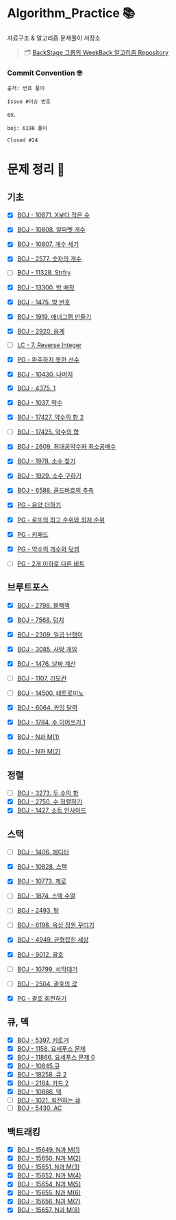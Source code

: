 # Algorithm_Practice 📚
자료구조 & 알고리즘 문제풀이 저장소

> 🗂 [BackStage 그룹의 WeekBack 알고리즘 Repository](https://github.com/back-stage/WeekBack-Algorithm)

### Commit Convention 🤓
```
출처: 번호 풀이

Issue #이슈 번호
```

ex.
```
boj: 6198 풀이

Closed #24
```

# 문제 정리 📑
## 기초
- [x] [BOJ - 10871. X보다 작은 수](https://github.com/suhyunsim/Algorithm_Practice/issues/1)
- [x] [BOJ - 10808. 알파벳 개수](https://github.com/suhyunsim/Algorithm_Practice/issues/2)
- [x] [BOJ - 10807. 개수 세기](https://github.com/suhyunsim/Algorithm_Practice/issues/3)
- [x] [BOJ - 2577. 숫자의 개수](https://github.com/suhyunsim/Algorithm_Practice/issues/4)
- [ ] [BOJ - 11328. Strfry](https://github.com/suhyunsim/Algorithm_Practice/issues/5)
- [x] [BOJ - 13300. 방 배정](https://github.com/suhyunsim/Algorithm_Practice/issues/6)
- [x] [BOJ - 1475. 방 번호](https://github.com/suhyunsim/Algorithm_Practice/issues/7)
- [x] [BOJ - 1919. 애너그램 만들기](https://github.com/suhyunsim/Algorithm_Practice/issues/8)
- [x] [BOJ - 2920. 음계](https://github.com/suhyunsim/Algorithm_Practice/issues/10)
- [ ] [LC - 7. Reverse Integer](https://github.com/suhyunsim/Algorithm_Practice/issues/14)
- [x] [PG - 완주하지 못한 선수](https://github.com/suhyunsim/Algorithm_Practice/issues/15)
- [x] [BOJ - 10430. 나머지](https://github.com/suhyunsim/Algorithm_Practice/blob/master/src/main/java/com/poogle/BOJ/Q10430/Main.java)
- [x] [BOJ - 4375. 1](https://github.com/suhyunsim/Algorithm_Practice/issues/43)
- [x] [BOJ - 1037. 약수](https://github.com/suhyunsim/Algorithm_Practice/blob/master/src/main/java/com/poogle/BOJ/Q1037/Main.java)
- [x] [BOJ - 17427. 약수의 합 2](https://github.com/suhyunsim/Algorithm_Practice/blob/master/src/main/java/com/poogle/BOJ/Q17427/Main.java)
- [ ] [BOJ - 17425. 약수의 합](https://github.com/suhyunsim/Algorithm_Practice/issues/44)
- [x] [BOJ - 2609. 최대공약수와 최소공배수](https://github.com/suhyunsim/Algorithm_Practice/issues/45)
- [x] [BOJ - 1978. 소수 찾기](https://github.com/suhyunsim/Algorithm_Practice/blob/master/src/main/java/com/poogle/BOJ/Q1978/Main.java)
- [x] [BOJ - 1929. 소수 구하기](https://github.com/suhyunsim/Algorithm_Practice/issues/46)
- [x] [BOJ - 6588. 골드바흐의 추측](https://github.com/suhyunsim/Algorithm_Practice/issues/47)
- [x] [PG - 음양 더하기](https://github.com/suhyunsim/Algorithm_Practice/issues/53)
- [x] [PG - 로또의 최고 순위와 최저 순위](https://github.com/suhyunsim/Algorithm_Practice/issues/61)
- [x] [PG - 키패드](https://github.com/suhyunsim/Algorithm_Practice/issues/64)
- [x] [PG - 약수의 개수와 덧셈](https://github.com/suhyunsim/Algorithm_Practice/issues/66)
- [ ] [PG - 2개 이하로 다른 비트](https://github.com/suhyunsim/Algorithm_Practice/issues/67)


## 브루트포스
- [x] [BOJ - 2798. 블랙잭](https://github.com/suhyunsim/Algorithm_Practice/issues/11)
- [x] [BOJ - 7568. 덩치](https://github.com/suhyunsim/Algorithm_Practice/issues/19)
- [x] [BOJ - 2309. 일곱 난쟁이](https://github.com/suhyunsim/Algorithm_Practice/blob/master/src/main/java/com/poogle/BOJ/Q2309/Main.java)
- [x] [BOJ - 3085. 사탕 게임](https://github.com/suhyunsim/Algorithm_Practice/issues/48)
- [x] [BOJ - 1476. 날짜 계산](https://github.com/suhyunsim/Algorithm_Practice/blob/master/src/main/java/com/poogle/BOJ/Q1476/Main.java)
- [ ] [BOJ - 1107. 리모컨](https://github.com/suhyunsim/Algorithm_Practice/issues/49)
- [ ] [BOJ - 14500. 테트로미노](https://github.com/suhyunsim/Algorithm_Practice/issues/50)
- [x] [BOJ - 6064. 카잉 달력](https://github.com/suhyunsim/Algorithm_Practice/issues/51)
- [x] [BOJ - 1784. 수 이어쓰기 1](https://github.com/suhyunsim/Algorithm_Practice/issues/52)
- [x] [BOJ - N과 M(1)](https://github.com/suhyunsim/Algorithm_Practice/issues/55)
- [x] [BOJ - N과 M(2)](https://github.com/suhyunsim/Algorithm_Practice/issues/56)


## 정렬
- [ ] [BOJ - 3273. 두 수의 합](https://github.com/suhyunsim/Algorithm_Practice/issues/9)
- [x] [BOJ - 2750. 수 정렬하기](https://github.com/suhyunsim/Algorithm_Practice/issues/12)
- [x] [BOJ - 1427. 소트 인사이드](https://github.com/suhyunsim/Algorithm_Practice/issues/13)

## 스택
- [ ] [BOJ - 1406. 에디터](https://github.com/suhyunsim/Algorithm_Practice/issues/16)
- [x] [BOJ - 10828. 스택](https://github.com/suhyunsim/Algorithm_Practice/issues/20)
- [x] [BOJ - 10773. 제로](https://github.com/suhyunsim/Algorithm_Practice/issues/21)
- [ ] [BOJ - 1874. 스택 수열](https://github.com/suhyunsim/Algorithm_Practice/issues/22)
- [ ] [BOJ - 2493. 탑](https://github.com/suhyunsim/Algorithm_Practice/issues/23)
- [ ] [BOJ - 6198. 옥상 정원 꾸미기](https://github.com/suhyunsim/Algorithm_Practice/issues/24)
- [x] [BOJ - 4949. 균형잡힌 세상](https://github.com/suhyunsim/Algorithm_Practice/issues/32)
- [x] [BOJ - 9012. 괄호](https://github.com/suhyunsim/Algorithm_Practice/issues/31)
- [ ] [BOJ - 10799. 쇠막대기](https://github.com/suhyunsim/Algorithm_Practice/issues/35)
- [ ] [BOJ - 2504. 괄호의 값](https://github.com/suhyunsim/Algorithm_Practice/issues/36)
- [x] [PG - 괄호 회전하기](https://github.com/suhyunsim/Algorithm_Practice/issues/54)



## 큐, 덱
- [x] [BOJ - 5397. 키로거](https://github.com/suhyunsim/Algorithm_Practice/issues/17)
- [x] [BOJ - 1158. 요세푸스 문제](https://github.com/suhyunsim/Algorithm_Practice/issues/18)
- [x] [BOJ - 11866. 요세푸스 문제 0](https://github.com/suhyunsim/Algorithm_Practice/issues/34)
- [x] [BOJ - 10845.큐](https://github.com/suhyunsim/Algorithm_Practice/issues/25)
- [x] [BOJ - 18258. 큐 2](https://github.com/suhyunsim/Algorithm_Practice/issues/26)
- [x] [BOJ - 2164. 카드 2](https://github.com/suhyunsim/Algorithm_Practice/issues/27)
- [x] [BOJ - 10866. 덱](https://github.com/suhyunsim/Algorithm_Practice/issues/28)
- [ ] [BOJ - 1021. 회전하는 큐](https://github.com/suhyunsim/Algorithm_Practice/issues/29)
- [ ] [BOJ - 5430. AC](https://github.com/suhyunsim/Algorithm_Practice/issues/30)

## 백트래킹
- [x] [BOJ - 15649. N과 M(1)](https://github.com/suhyunsim/Algorithm_Practice/issues/55)
- [x] [BOJ - 15650. N과 M(2)](https://github.com/suhyunsim/Algorithm_Practice/issues/56)
- [x] [BOJ - 15651. N과 M(3)](https://github.com/suhyunsim/Algorithm_Practice/issues/57)
- [x] [BOJ - 15652. N과 M(4)](https://github.com/suhyunsim/Algorithm_Practice/issues/58)
- [x] [BOJ - 15654. N과 M(5)](https://github.com/suhyunsim/Algorithm_Practice/issues/59)
- [x] [BOJ - 15655. N과 M(6)](https://github.com/suhyunsim/Algorithm_Practice/issues/60)
- [x] [BOJ - 15656. N과 M(7)](https://github.com/suhyunsim/Algorithm_Practice/issues/68)
- [x] [BOJ - 15657. N과 M(8)](https://github.com/suhyunsim/Algorithm_Practice/issues/69)
